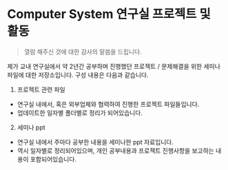# Computer System 연구실 프로젝트 및 활동
>열람 해주신 것에 대한 감사의 말씀을 드립니다.

 제가 교내 연구실에서 약 2년간 공부하며 진행했던 프로젝트 / 문제해결을 위한 세미나 파일에 대한 저장소입니다.
 구성 내용은 다음과 같습니다.

1. 프로젝트 관련 파일
 - 연구실 내에서, 혹은 외부업체와 협력하여 진행한 프로젝트 파일들입니다. 
 - 업데이트한 일자별 폴더별로 정리가 되어있습니다.
2. 세미나 ppt 
 - 연구실 내에서 주마다 공부한 내용을 세미나한 ppt 자료입니다.
 - 역시 일자별로 정리되어있으며, 개인 공부내용과 프로젝트 진행사항을 보고하는 내용이 포함되어있습니다.
